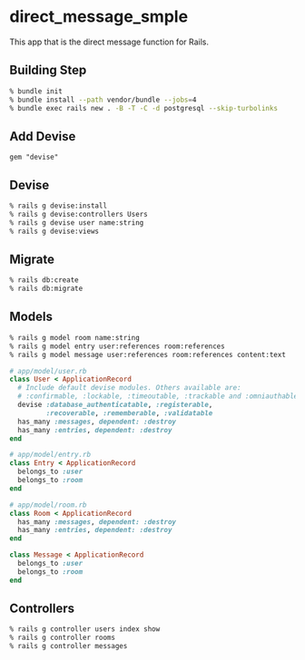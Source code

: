 # direct_message_smple

This app that is the direct message function for Rails.

## Building Step

```sh
% bundle init
% bundle install --path vendor/bundle --jobs=4
% bundle exec rails new . -B -T -C -d postgresql --skip-turbolinks
```

## Add Devise

`gem "devise"`

## Devise

```sh
% rails g devise:install
% rails g devise:controllers Users
% rails g devise user name:string
% rails g devise:views
```

## Migrate

```sh
% rails db:create
% rails db:migrate
```

## Models

```bash
% rails g model room name:string
% rails g model entry user:references room:references
% rails g model message user:references room:references content:text
```

```rb
# app/model/user.rb
class User < ApplicationRecord
  # Include default devise modules. Others available are:
  # :confirmable, :lockable, :timeoutable, :trackable and :omniauthable
  devise :database_authenticatable, :registerable,
         :recoverable, :rememberable, :validatable
  has_many :messages, dependent: :destroy
  has_many :entries, dependent: :destroy
end
```

```rb
# app/model/entry.rb
class Entry < ApplicationRecord
  belongs_to :user
  belongs_to :room
end
```

```rb
# app/model/room.rb
class Room < ApplicationRecord
  has_many :messages, dependent: :destroy
  has_many :entries, dependent: :destroy
end
```

```rb
class Message < ApplicationRecord
  belongs_to :user
  belongs_to :room
end
```

## Controllers

```sh
% rails g controller users index show
% rails g controller rooms
% rails g controller messages
```

